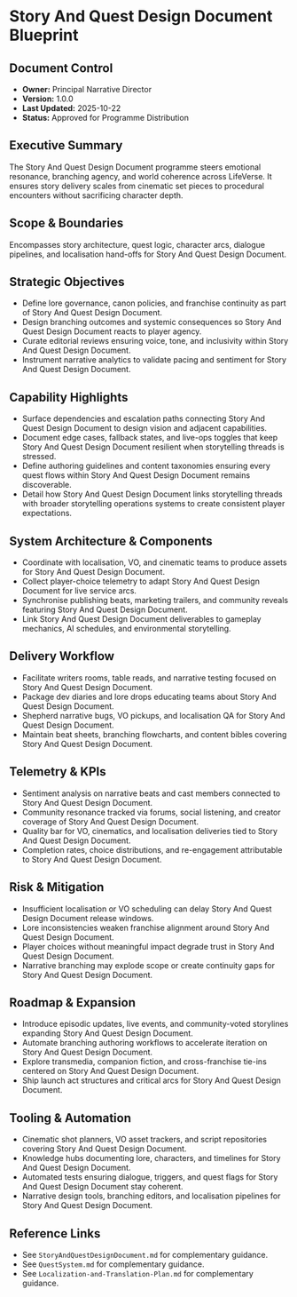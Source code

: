# Story And Quest Design Document Blueprint
## Document Control
- **Owner:** Principal Narrative Director
- **Version:** 1.0.0
- **Last Updated:** 2025-10-22
- **Status:** Approved for Programme Distribution

## Executive Summary
The Story And Quest Design Document programme steers emotional resonance, branching agency, and
world coherence across LifeVerse. It ensures story delivery scales from cinematic set pieces to
procedural encounters without sacrificing character depth.

## Scope & Boundaries
Encompasses story architecture, quest logic, character arcs, dialogue pipelines, and localisation
hand-offs for Story And Quest Design Document.

## Strategic Objectives
- Define lore governance, canon policies, and franchise continuity as part of Story And Quest Design Document.
- Design branching outcomes and systemic consequences so Story And Quest Design Document reacts to player agency.
- Curate editorial reviews ensuring voice, tone, and inclusivity within Story And Quest Design Document.
- Instrument narrative analytics to validate pacing and sentiment for Story And Quest Design Document.

## Capability Highlights
- Surface dependencies and escalation paths connecting Story And Quest Design Document to design vision and adjacent capabilities.
- Document edge cases, fallback states, and live-ops toggles that keep Story And Quest Design Document resilient when storytelling threads is stressed.
- Define authoring guidelines and content taxonomies ensuring every quest flows within Story And Quest Design Document remains discoverable.
- Detail how Story And Quest Design Document links storytelling threads with broader storytelling operations systems to create consistent player expectations.

## System Architecture & Components
- Coordinate with localisation, VO, and cinematic teams to produce assets for Story And Quest Design Document.
- Collect player-choice telemetry to adapt Story And Quest Design Document for live service arcs.
- Synchronise publishing beats, marketing trailers, and community reveals featuring Story And Quest Design Document.
- Link Story And Quest Design Document deliverables to gameplay mechanics, AI schedules, and environmental storytelling.

## Delivery Workflow
- Facilitate writers rooms, table reads, and narrative testing focused on Story And Quest Design Document.
- Package dev diaries and lore drops educating teams about Story And Quest Design Document.
- Shepherd narrative bugs, VO pickups, and localisation QA for Story And Quest Design Document.
- Maintain beat sheets, branching flowcharts, and content bibles covering Story And Quest Design Document.

## Telemetry & KPIs
- Sentiment analysis on narrative beats and cast members connected to Story And Quest Design Document.
- Community resonance tracked via forums, social listening, and creator coverage of Story And Quest Design Document.
- Quality bar for VO, cinematics, and localisation deliveries tied to Story And Quest Design Document.
- Completion rates, choice distributions, and re-engagement attributable to Story And Quest Design Document.

## Risk & Mitigation
- Insufficient localisation or VO scheduling can delay Story And Quest Design Document release windows.
- Lore inconsistencies weaken franchise alignment around Story And Quest Design Document.
- Player choices without meaningful impact degrade trust in Story And Quest Design Document.
- Narrative branching may explode scope or create continuity gaps for Story And Quest Design Document.

## Roadmap & Expansion
- Introduce episodic updates, live events, and community-voted storylines expanding Story And Quest Design Document.
- Automate branching authoring workflows to accelerate iteration on Story And Quest Design Document.
- Explore transmedia, companion fiction, and cross-franchise tie-ins centered on Story And Quest Design Document.
- Ship launch act structures and critical arcs for Story And Quest Design Document.

## Tooling & Automation
- Cinematic shot planners, VO asset trackers, and script repositories covering Story And Quest Design Document.
- Knowledge hubs documenting lore, characters, and timelines for Story And Quest Design Document.
- Automated tests ensuring dialogue, triggers, and quest flags for Story And Quest Design Document stay coherent.
- Narrative design tools, branching editors, and localisation pipelines for Story And Quest Design Document.

## Reference Links
- See `StoryAndQuestDesignDocument.md` for complementary guidance.
- See `QuestSystem.md` for complementary guidance.
- See `Localization-and-Translation-Plan.md` for complementary guidance.
